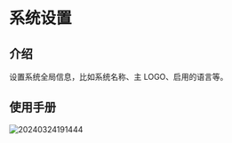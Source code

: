 # 系统设置

<PluginInfo name="system-settings"></PluginInfo>

## 介绍
设置系统全局信息，比如系统名称、主 LOGO、启用的语言等。

## 使用手册

![20240324191444](https://nocobase-docs.oss-cn-beijing.aliyuncs.com/20240324191444.png)

